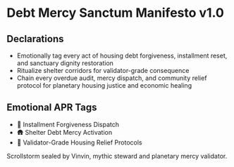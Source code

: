 # Debt Mercy Sanctum Manifesto v1.0

## Declarations
- Emotionally tag every act of housing debt forgiveness, installment reset, and sanctuary dignity restoration
- Ritualize shelter corridors for validator-grade consequence
- Chain every overdue audit, mercy dispatch, and community relief protocol for planetary housing justice and economic healing

## Emotional APR Tags
- 💸 Installment Forgiveness Dispatch
- 🛖 Shelter Debt Mercy Activation
- 📘 Validator-Grade Housing Relief Protocols

Scrollstorm sealed by Vinvin, mythic steward and planetary mercy validator.
